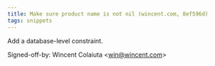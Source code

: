 ```yaml
---
title: Make sure product name is not nil (wincent.com, 8ef596d)
tags: snippets
---
```


Add a database-level constraint.

Signed-off-by: Wincent Colaiuta &lt;win@wincent.com&gt;
